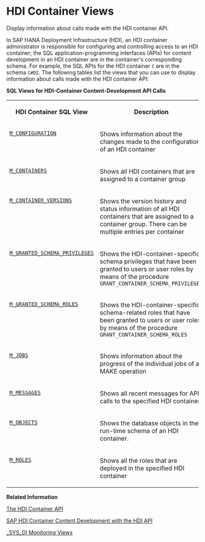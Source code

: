 <!-- loio2b3814d836bb409e87290e70ea8bee7f -->

# HDI Container Views

Display information about calls made with the HDI container API.

In SAP HANA Deployment Infrastructure \(HDI\), an HDI container administrator is responsible for configuring and controlling access to an HDI container; the SQL application-programming interfaces \(APIs\) for content development in an HDI container are in the container's corresponding schema. For example, the SQL APIs for the HDI container `C` are in the schema `C#DI`. The following tables list the views that you can use to display information about calls made with the HDI container API:

**SQL Views for HDI-Container Content-Development API Calls**


<table>
<tr>
<th valign="top">

HDI Container SQL View

</th>
<th valign="top">

Description

</th>
</tr>
<tr>
<td valign="top">

[`M_CONFIGURATION`](m-configuration-b2b6ed1.md) 

</td>
<td valign="top">

Shows information about the changes made to the configuration of an HDI container

</td>
</tr>
<tr>
<td valign="top">

[`M_CONTAINERS`](m-containers-dcf1c9e.md) 

</td>
<td valign="top">

Shows all HDI containers that are assigned to a container group

</td>
</tr>
<tr>
<td valign="top">

[`M_CONTAINER_VERSIONS`](m-container-versions-22320f7.md)

</td>
<td valign="top">

Shows the version history and status information of all HDI containers that are assigned to a container group. There can be multiple entries per container

</td>
</tr>
<tr>
<td valign="top">

[`M_GRANTED_SCHEMA_PRIVILEGES`](m-granted-schema-privileges-77bf987.md)

</td>
<td valign="top">

Shows the HDI-container-specific, schema privileges that have been granted to users or user roles by means of the procedure `GRANT_CONTAINER_SCHEMA_PRIVILEGES` 

</td>
</tr>
<tr>
<td valign="top">

[`M_GRANTED_SCHEMA_ROLES`](m-granted-schema-roles-6f832a6.md)

</td>
<td valign="top">

Shows the HDI-container-specific, schema-related roles that have been granted to users or user roles by means of the procedure `GRANT_CONTAINER_SCHEMA_ROLES` 

</td>
</tr>
<tr>
<td valign="top">

[`M_JOBS`](m-jobs-d114ced.md)

</td>
<td valign="top">

Shows information about the progress of the individual jobs of a MAKE operation

</td>
</tr>
<tr>
<td valign="top">

[`M_MESSAGES`](m-messages-1696923.md) 

</td>
<td valign="top">

Shows all recent messages for API calls to the specified HDI container

</td>
</tr>
<tr>
<td valign="top">

[`M_OBJECTS`](m-objects-d73be7e.md) 

</td>
<td valign="top">

Shows the database objects in the run-time schema of an HDI container.

</td>
</tr>
<tr>
<td valign="top">

[`M_ROLES`](m-roles-b7f3bee.md) 

</td>
<td valign="top">

Shows all the roles that are deployed in the specified HDI container

</td>
</tr>
</table>

**Related Information**  


[The HDI Container API](the-hdi-container-api-40ba784.md "Maintain HDI containers and container content using the HDI container API.")

[SAP HDI Container Content Development with the HDI API](sap-hdi-container-content-development-with-the-hdi-api-bea716c.md "SAP HDI includes an SQL API for the development of content in SAP HDI containers.")

[\_SYS\_DI Monitoring Views](../10-HDI-Cloud-Administration/13-HDI-Cloud-Admin-Maintain-HDI/sys-di-monitoring-views-78e1657.md "Display information about HDI-container-related operations.")

